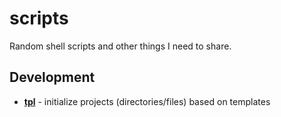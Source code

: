# scripts

Random shell scripts and other things I need to share.

## Development

- [**tpl**](tpl/) - initialize projects (directories/files) based on templates
